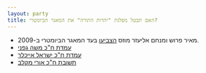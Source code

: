 ```yaml
---
layout: party
title: האם תבטל מפלגת "יהדות התורה" את המאגר הביומטרי?
---
```


* <i class="fa fa-bank"></i> מאיר פרוש ומנחם אליעזר מוזס
  [הצביעו](https://oknesset.org/vote/652/) בעד המאגר הביומטרי ב-2009.
* <i class="fa fa-newspaper-o"></i> [עמדת ח"כ משה גפני](http://www.pc.co.il/it-news/124498/)
* <i class="fa fa-globe"></i> [עמדת ח"כ ישראל אייכלר](https://archive.today/MDKEV#selection-1923.1-1923.109)
* <i class="fa fa-envelope"></i> [תשובת ח"כ אורי מקלב](../docs/umaklev.png)
